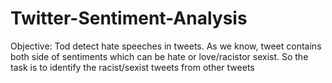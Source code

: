 # Twitter-Sentiment-Analysis
Objective: Tod detect hate speeches in tweets. As we know, tweet contains both side of sentiments which can be hate or love/racistor sexist.
So the task is to identify the racist/sexist tweets from other tweets

